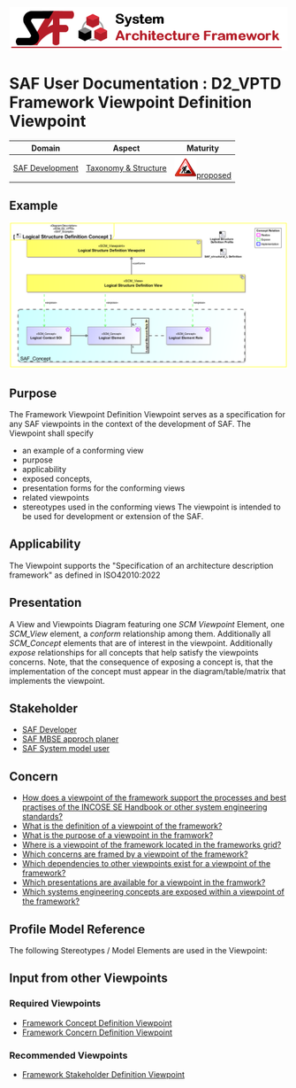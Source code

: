 ![System Architecture Framework](../diagrams/Banner_SAF.png)
# SAF User Documentation : **D2_VPTD** Framework Viewpoint Definition Viewpoint
|**Domain**|**Aspect**|**Maturity**|
| --- | --- | --- |
|[SAF Development](../domains.md#Domain-SAF-Development)|[Taxonomy & Structure](../aspects.md#Aspect-Taxonomy-&-Structure)|![Proposed](../diagrams/Under_construction_icon-red.svg )[proposed](../using-saf/maturity.md#proposed)|
## Example
![Framework-Viewpoint-Definition-Viewpoint-primary-example.svg](../diagrams/vp-examples/Framework-Viewpoint-Definition-Viewpoint-primary-example.svg)
## Purpose
The Framework Viewpoint Definition Viewpoint serves as a specification for any SAF viewpoints in the context of the development of SAF.
The Viewpoint shall specify
* an example of a conforming view
 * purpose
 * applicability 
 * exposed concepts,
 * presentation forms for the conforming views
 * related viewpoints
 * stereotypes used in the conforming views 
The viewpoint is intended to be used for development or extension of the SAF.
## Applicability
The Viewpoint supports the  "Specification of an architecture description framework" as defined in ISO42010:2022
## Presentation
A View and Viewpoints Diagram featuring one *SCM Viewpoint* Element, one *SCM_View* element, a *conform* relationship among them. Additionally all *SCM_Concept* elements that are of interest in the viewpoint. Additionally *expose* relationships for all concepts that help satisfy the viewpoints concerns.
Note, that the consequence of exposing a concept is, that the implementation of the concept must appear in the diagram/table/matrix that implements the viewpoint.

## Stakeholder
* [SAF Developer](../stakeholders.md#SAF-Developer)
* [SAF MBSE approch planer](../stakeholders.md#SAF-MBSE-approch-planer)
* [SAF System model user](../stakeholders.md#SAF-System-model-user)
## Concern
* [How does a viewpoint of the framework support the processes and best practises of the INCOSE SE Handbook or other system engineering standards?](../concerns.md#_2024x_26f0132_1719130644780_901120_14852)
* [What is the definition of a viewpoint of the framework?](../concerns.md#_2024x_26f0132_1719130113094_957740_14764)
* [What is the purpose of a viewpoint in the framwork?](../concerns.md#_2024x_26f0132_1719130556191_78836_14843)
* [Where is a viewpoint of the framework located in the frameworks grid?](../concerns.md#_2024x_26f0132_1719130165383_541840_14769)
* [Which concerns are framed by a viewpoint of the framework?](../concerns.md#_2024x_26f0132_1719130076292_184990_14761)
* [Which dependencies to other viewpoints exist for a viewpoint of the framework?](../concerns.md#_2024x_26f0132_1719130608615_351381_14849)
* [Which presentations are available for a viewpoint in the framwork?](../concerns.md#_2024x_26f0132_1719130583650_18980_14846)
* [Which systems engineering concepts are exposed within a viewpoint of the framework?](../concerns.md#_2024x_26f0132_1719130002321_367858_14758)
## Profile Model Reference
The following Stereotypes / Model Elements are used in the Viewpoint:
## Input from other Viewpoints
### Required Viewpoints
* [Framework Concept Definition Viewpoint](Framework-Concept-Definition-Viewpoint.md)
* [Framework Concern Definition Viewpoint](Framework-Concern-Definition-Viewpoint.md)
### Recommended Viewpoints
* [Framework Stakeholder Definition Viewpoint](Framework-Stakeholder-Definition-Viewpoint.md)
